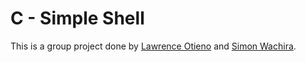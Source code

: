 # C - Simple Shell

This is a group project done by [Lawrence Otieno](https://github.com/streetgrandmaster) and [Simon Wachira](https://github.com/bunny254).
